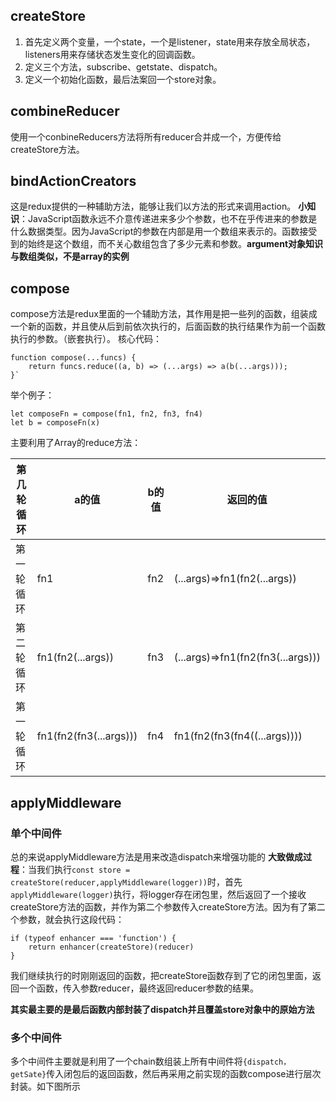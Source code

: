 ## createStore
1. 首先定义两个变量，一个state，一个是listener，state用来存放全局状态，listeners用来存储状态发生变化的回调函数。
2. 定义三个方法，subscribe、getstate、dispatch。
3. 定义一个初始化函数，最后法案回一个store对象。
## combineReducer
使用一个conbineReducers方法将所有reducer合并成一个，方便传给createStore方法。
## bindActionCreators
这是redux提供的一种辅助方法，能够让我们以方法的形式来调用action。
**小知识**：JavaScript函数永远不介意传递进来多少个参数，也不在乎传进来的参数是什么数据类型。因为JavaScript的参数在内部是用一个数组来表示的。函数接受到的始终是这个数组，而不关心数组包含了多少元素和参数。**argument对象知识与数组类似，不是array的实例**
## compose
compose方法是redux里面的一个辅助方法，其作用是把一些列的函数，组装成一个新的函数，并且使从后到前依次执行的，后面函数的执行结果作为前一个函数执行的参数。（嵌套执行）。
核心代码：
```
function compose(...funcs) {
    return funcs.reduce((a, b) => (...args) => a(b(...args)));
}`
```
举个例子：
```
let composeFn = compose(fn1, fn2, fn3, fn4)
let b = composeFn(x)
```
主要利用了Array的reduce方法：

|第几轮循环|a的值|b的值|返回的值|
|-|-|-|-|
|第一轮循环|fn1|fn2|(...args)=>fn1(fn2(...args))|
|第二轮循环|fn1(fn2(...args))|fn3|(...args)=>fn1(fn2(fn3(...args)))|
|第一轮循环|fn1(fn2(fn3(...args)))|fn4|fn1(fn2(fn3(fn4((...args))))|
## applyMiddleware
### 单个中间件
总的来说applyMiddleware方法是用来改造dispatch来增强功能的
**大致做成过程**：当我们执行```const store = createStore(reducer,applyMiddleware(logger))```时，首先```applyMiddleware(logger)```执行，将logger存在闭包里，然后返回了一个接收createStore方法的函数，并作为第二个参数传入createStore方法。因为有了第二个参数，就会执行这段代码：
```
if (typeof enhancer === 'function') {
    return enhancer(createStore)(reducer)
}
```
我们继续执行的时刚刚返回的函数，把createStore函数存到了它的闭包里面，返回一个函数，传入参数reducer，最终返回reducer参数的结果。

**其实最主要的是最后函数内部封装了dispatch并且覆盖store对象中的原始方法**
### 多个中间件
 多个中间件主要就是利用了一个chain数组装上所有中间件将```{dispatch，getSate}```传入闭包后的返回函数，然后再采用之前实现的函数compose进行层次封装。如下图所示
 